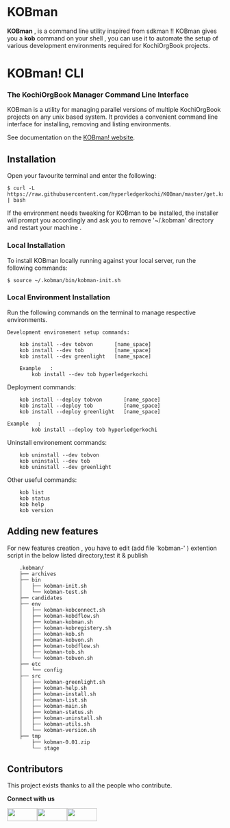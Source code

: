 # KOBman

**KOBman** , is a command line utility inspired from sdkman !! 
KOBman gives you a **kob** command on your shell , you can use it to automate the setup of various development environments required for KochiOrgBook projects.



# KOBman! CLI
### The KochiOrgBook Manager Command Line Interface<!--Text-->

<!--Text-->

<!--
<!--[![Build Status](https://travis-ci.org/kobman/kobman-cli.svg?branch=master)](https://travis-ci.org/kobman/kobman-cli)
[![Latest Version](https://api.bintray.com/packages/kobman/generic/kobman-cli/images/download.svg) ](https://bintray.com/kobman/generic/kobman-cli/_latestVersion)
[![Backers on Open Collective](https://opencollective.com/kobman/backers/badge.svg)](#backers) 
[![Sponsors on Open Collective](https://opencollective.com/kobman/sponsors/badge.svg)](#sponsors)
[![Slack](https://slack.kobman.io/badge.svg)](https://slack.kobman.io)
-->

KOBman is a utility for managing parallel versions of multiple KochiOrgBook projects on any unix based system. It provides a convenient command line interface for installing, removing and listing environments.

See documentation on the [KOBman! website](https://github.com/kobman/KOBman).

## Installation

Open your favourite terminal and enter the following:

    $ curl -L https://raw.githubusercontent.com/hyperledgerkochi/KOBman/master/get.kobman.io | bash

If the environment needs tweaking for KOBman to be installed, the installer will prompt you accordingly and ask you to remove '~/.kobman' directory and restart your machine .


### Local Installation

To install KOBman locally running against your local server, run the following commands:

	
	$ source ~/.kobman/bin/kobman-init.sh



### Local Environment Installation

Run the following commands on the terminal to manage respective environments.
	
	Development environement setup commands:
       
        kob install --dev tobvon       [name_space]       
        kob install --dev tob          [name_space]
        kob install --dev greenlight   [name_space]
        
        Example   :
            kob install --dev tob hyperledgerkochi
        
Deployment commands:
        
        kob install --deploy tobvon       [name_space]       
        kob install --deploy tob          [name_space]
        kob install --deploy greenlight   [name_space]
               
	Example   :
            kob install --deploy tob hyperledgerkochi
Uninstall environement  commands:
       
        kob uninstall --dev tobvon             
        kob uninstall --dev tob         
        kob uninstall --dev greenlight  
       
            
        
Other useful commands:        
               
        kob list
        kob status        
        kob help     
        kob version     
         

## Adding new features

For new features creation , you have to edit (add file 'kobman-\' ) extention script in the below listed directory,test it & publish

        .kobman/
        ├── archives
        ├── bin
        │   ├── kobman-init.sh
        │   └── kobman-test.sh
        ├── candidates
        ├── env
        │   ├── kobman-kobconnect.sh
        │   ├── kobman-kobdflow.sh
        │   ├── kobman-kobman.sh
        │   ├── kobman-kobregistery.sh
        │   ├── kobman-kob.sh
        │   ├── kobman-kobvon.sh
        │   ├── kobman-tobdflow.sh
        │   ├── kobman-tob.sh
        │   └── kobman-tobvon.sh
        ├── etc
        │   └── config
        ├── src
        │   ├── kobman-greenlight.sh
        │   ├── kobman-help.sh
        │   ├── kobman-install.sh
        │   ├── kobman-list.sh
        │   ├── kobman-main.sh
        │   ├── kobman-status.sh
        │   ├── kobman-uninstall.sh
        │   ├── kobman-utils.sh
        │   └── kobman-version.sh
        ├── tmp
            ├── kobman-0.01.zip
            └── stage


## Contributors

This project exists thanks to all the people who contribute. 

**Connect with us**

<a href="https://chat.whatsapp.com/El6d3aAc6pYLEDEdQPVABY"><img src="https://www.freepnglogos.com/uploads/whatsapp-logo-image-15.png" height="30" width="70"/></a><a href="https://slack.com/signin"><img src="https://www.b2bnn.com/wp-content/uploads/2019/01/Screen-Shot-2019-01-17-at-2.29.34-PM.png" height="30" width="70"/></a><a href="https://www.meetup.com/Kochi-Blockchain-Meetup/events/"><img src="https://logodix.com/logo/2173878.png" height="30" width="70"/></a> 

